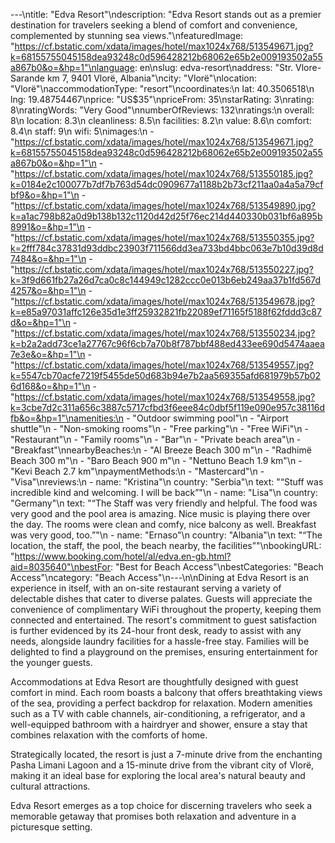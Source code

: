 ---\ntitle: "Edva Resort"\ndescription: "Edva Resort stands out as a premier destination for travelers seeking a blend of comfort and convenience, complemented by stunning sea views."\nfeaturedImage: "https://cf.bstatic.com/xdata/images/hotel/max1024x768/513549671.jpg?k=68155755045158dea93248c0d596428212b68062e65b2e009193502a55a867b0&o=&hp=1"\nlanguage: en\nslug: edva-resort\naddress: "Str. Vlore-Sarande km 7, 9401 Vlorë, Albania"\ncity: "Vlorë"\nlocation: "Vlorë"\naccommodationType: "resort"\ncoordinates:\n  lat: 40.3506518\n  lng: 19.48754467\nprice: "US$35"\npriceFrom: 35\nstarRating: 3\nrating: 8\nratingWords: "Very Good"\nnumberOfReviews: 132\nratings:\n  overall: 8\n  location: 8.3\n  cleanliness: 8.5\n  facilities: 8.2\n  value: 8.6\n  comfort: 8.4\n  staff: 9\n  wifi: 5\nimages:\n  - "https://cf.bstatic.com/xdata/images/hotel/max1024x768/513549671.jpg?k=68155755045158dea93248c0d596428212b68062e65b2e009193502a55a867b0&o=&hp=1"\n  - "https://cf.bstatic.com/xdata/images/hotel/max1024x768/513550185.jpg?k=0184e2c100077b7df7b763d54dc0909677a1188b2b73cf211aa0a4a5a79cfbf9&o=&hp=1"\n  - "https://cf.bstatic.com/xdata/images/hotel/max1024x768/513549890.jpg?k=a1ac798b82a0d9b138b132c1120d42d25f76ec214d440330b031bf6a895b8991&o=&hp=1"\n  - "https://cf.bstatic.com/xdata/images/hotel/max1024x768/513550355.jpg?k=2fff784c37831d93ddbc23903f711566dd3ea733bd4bbc063e7b10d39d8d7484&o=&hp=1"\n  - "https://cf.bstatic.com/xdata/images/hotel/max1024x768/513550227.jpg?k=3f9d661fb27a26d7ca0c8c144949c1282ccc0e013b6eb249aa37b1fd567d4257&o=&hp=1"\n  - "https://cf.bstatic.com/xdata/images/hotel/max1024x768/513549678.jpg?k=e85a97031affc126e35d1e3ff25932821fb22089ef71165f5188f62fddd3c87d&o=&hp=1"\n  - "https://cf.bstatic.com/xdata/images/hotel/max1024x768/513550234.jpg?k=b2a2add73ce1a27767c96f6cb7a70b8f787bbf488ed433ee690d5474aaea7e3e&o=&hp=1"\n  - "https://cf.bstatic.com/xdata/images/hotel/max1024x768/513549557.jpg?k=5547cb70acfe7219f5455de50d683b94e7b2aa569355afd681979b57b026d168&o=&hp=1"\n  - "https://cf.bstatic.com/xdata/images/hotel/max1024x768/513549558.jpg?k=3cbe7d2c311a656c3887c5717cfbd3f6eee84c0dbf5f119e090e957c38116dfb&o=&hp=1"\namenities:\n  - "Outdoor swimming pool"\n  - "Airport shuttle"\n  - "Non-smoking rooms"\n  - "Free parking"\n  - "Free WiFi"\n  - "Restaurant"\n  - "Family rooms"\n  - "Bar"\n  - "Private beach area"\n  - "Breakfast"\nnearbyBeaches:\n  - "Al Breeze Beach 300 m"\n  - "Radhimë Beach 300 m"\n  - "Baro Beach 900 m"\n  - "Nettuno Beach 1.9 km"\n  - "Kevi Beach 2.7 km"\npaymentMethods:\n  - "Mastercard"\n  - "Visa"\nreviews:\n  - name: "Kristina"\n    country: "Serbia"\n    text: "“Stuff was incredible kind and welcoming. I will be back”"\n  - name: "Lisa"\n    country: "Germany"\n    text: "“The Staff was very friendly and helpful. The food was very good and the pool area is amazing. Nice music is playing there over the day. The rooms were clean and comfy, nice balcony as well. Breakfast was very good, too.”"\n  - name: "Ernaso"\n    country: "Albania"\n    text: "“The location, the staff, the pool, the beach nearby, the facilities”"\nbookingURL: "https://www.booking.com/hotel/al/edva.en-gb.html?aid=8035640"\nbestFor: "Best for Beach Access"\nbestCategories: "Beach Access"\ncategory: "Beach Access"\n---\n\nDining at Edva Resort is an experience in itself, with an on-site restaurant serving a variety of delectable dishes that cater to diverse palates. Guests will appreciate the convenience of complimentary WiFi throughout the property, keeping them connected and entertained. The resort's commitment to guest satisfaction is further evidenced by its 24-hour front desk, ready to assist with any needs, alongside laundry facilities for a hassle-free stay. Families will be delighted to find a playground on the premises, ensuring entertainment for the younger guests.

Accommodations at Edva Resort are thoughtfully designed with guest comfort in mind. Each room boasts a balcony that offers breathtaking views of the sea, providing a perfect backdrop for relaxation. Modern amenities such as a TV with cable channels, air-conditioning, a refrigerator, and a well-equipped bathroom with a hairdryer and shower, ensure a stay that combines relaxation with the comforts of home.

Strategically located, the resort is just a 7-minute drive from the enchanting Pasha Limani Lagoon and a 15-minute drive from the vibrant city of Vlorë, making it an ideal base for exploring the local area's natural beauty and cultural attractions.

Edva Resort emerges as a top choice for discerning travelers who seek a memorable getaway that promises both relaxation and adventure in a picturesque setting.